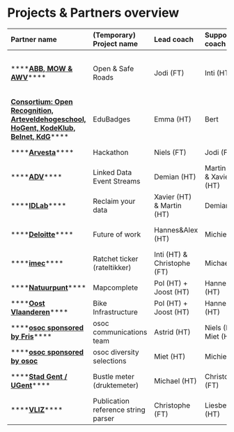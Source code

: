 # Projects & Partners overview

| Partner name | \(Temporary\) Project name | Lead coach | Support coach | Team members |
| :--- | :--- | :--- | :--- | :--- |
| \*\*\*\*[**ABB, MOW & AWV**](abb-mow-awv.md)\*\*\*\* | Open & Safe Roads | Jodi \(FT\) | Inti \(HT\) | Sam, Fien, Inés, Bo, Sybren, Hans, Xuan Hung, Lieselot, Ilya |
| [**Consortium: Open Recognition, Arteveldehogeschool, HoGent, KodeKlub, Belnet, KdG**](artevelde.md)\*\*\*\* | EduBadges | Emma \(HT\) | Bert | Lies, Marie |
| \*\*\*\*[**Arvesta**](arvesta.md)\*\*\*\* | Hackathon | Niels \(FT\) | Jodi \(FT\) | Stivi, Bram, Laura |
| \*\*\*\*[**ADV**](adv.md)\*\*\*\* | Linked Data Event Streams | Demian \(HT\) | Martin \(HT\) & Xavier \(HT\) | Clément, Arno T, Wout, Ryan, Carlos |
| \*\*\*\*[**IDLab**](idlab.md)\*\*\*\* | Reclaim your data | Xavier \(HT\) & Martin \(HT\) | Demian \(HT\) | Abraham, Cyrille, Romain, Lin de |
| \*\*\*\*[**Deloitte**](deloitte.md)\*\*\*\* | Future of work | Hannes&Alex  \(HT\) | Michiel \(HT\) | Anastasia, Camille, Arthur, Erinn, Jente |
| \*\*\*\*[**imec**](imec.md)\*\*\*\* | Ratchet ticker \(rateltikker\) | Inti \(HT\) & Christophe \(FT\) | Michael \(HT\) | Bolat, Mohammadreza, Andrews |
| \*\*\*\*[**Natuurpunt**](natuurpunt.md)\*\*\*\* | Mapcomplete | Pol \(HT\) + Joost \(HT\) | Hannes&Alex  \(HT\) | Liam, Karelle, Hannah, Ward |
| \*\*\*\*[**Oost Vlaanderen**](oost-vlaanderen.md)\*\*\*\* | Bike Infrastructure | Pol \(HT\) + Joost \(HT\) | Hannes&Alex  \(HT\) | Arno DC, Charlotte, Robin |
| \*\*\*\*[**osoc sponsored by Fris**](osoc-fris.md)\*\*\*\* | osoc communications team | Astrid \(HT\) | Niels \(FT\) Miet \(HT\) | Britt, Yaiza |
| \*\*\*\*[**osoc sponsored by osoc**](osoc-selections.md) | osoc diversity selections | Miet \(HT\) | Michiel \(HT\) | Tischa Jeroen Merline |
| \*\*\*\*[**Stad Gent / UGent**](stad-gent-ugent.md)\*\*\*\* | Bustle meter \(druktemeter\) | Michael \(HT\) | Christophe \(FT\) | Eben Ezeer Eléna, Kaj, Loeka |
| \*\*\*\*[**VLIZ**](vliz.md)\*\*\*\* | Publication reference string parser | Christophe \(FT\) | Liesbeth \(HT\) | Felix, Stijn, Maarten |

